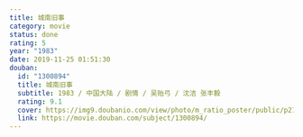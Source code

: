 ```yaml
---
title: 城南旧事
category: movie
status: done
rating: 5
year: "1983"
date: 2019-11-25 01:51:30
douban:
  id: "1300894"
  title: 城南旧事
  subtitle: 1983 / 中国大陆 / 剧情 / 吴贻弓 / 沈洁 张丰毅
  rating: 9.1
  cover: https://img9.doubanio.com/view/photo/m_ratio_poster/public/p2178268394.jpg
  link: https://movie.douban.com/subject/1300894/
---
```



